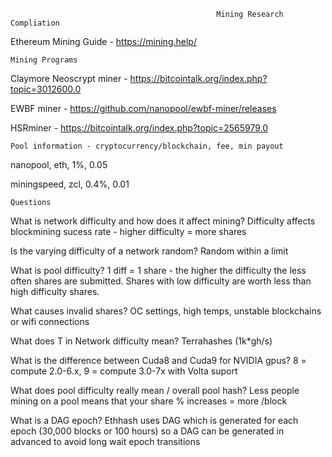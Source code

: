                                                   Mining Research Compliation

Ethereum Mining Guide - https://mining.help/

    Mining Programs

Claymore Neoscrypt miner - https://bitcointalk.org/index.php?topic=3012600.0

EWBF miner - https://github.com/nanopool/ewbf-miner/releases 

HSRminer - https://bitcointalk.org/index.php?topic=2565979.0

    Pool information - cryptocurrency/blockchain, fee, min payout

nanopool, eth, 1%, 0.05

miningspeed, zcl, 0.4%, 0.01

    Questions

What is network difficulty and how does it affect mining? Difficulty affects blockmining sucess rate - higher difficulty = more shares

Is the varying difficulty of a network random? Random within a limit

What is pool difficulty? 1 diff = 1 share - the higher the difficulty the less often shares are submitted. Shares with low difficulty are worth less than high difficulty shares.

What causes invalid shares? OC settings, high temps, unstable blockchains or wifi connections

What does T in Network difficulty mean? Terrahashes (1k*gh/s)

What is the difference between Cuda8 and Cuda9 for NVIDIA gpus? 8 = compute 2.0-6.x, 9 =  compute 3.0-7x with Volta suport

What does pool difficulty really mean / overall pool hash? Less people mining on a pool means that your share % increases = more /block

What is a DAG epoch? Ethhash uses DAG which is generated for each epoch (30,000 blocks or 100 hours) so a DAG can be generated in advanced to avoid long wait epoch transitions
